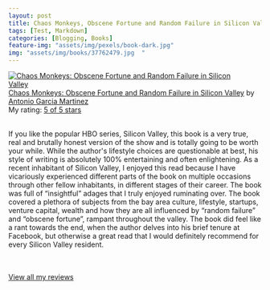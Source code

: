 ```yaml
---
layout: post
title: Chaos Monkeys, Obscene Fortune and Random Failure in Silicon Valley, by Antonio Garcia Martinez             
tags: [Test, Markdown]
categories: [Blogging, Books] 
feature-img: "assets/img/pexels/book-dark.jpg"             
img: "assets/img/books/37762479.jpg  "
---
```

             
<a href= "https://www.goodreads.com/book/show/37762479-chaos-monkeys" style= "float: left; padding-right: 20px"><img border="0" alt= "Chaos Monkeys: Obscene Fortune and Random Failure in Silicon Valley" src= "https://images.gr-assets.com/books/1514507120m/37762479.jpg" /></a><a href="https://www.goodreads.com/book/show/37762479-chaos-monkeys">Chaos Monkeys: Obscene Fortune and Random Failure in Silicon Valley</a> by <a href="https://www.goodreads.com/author/show/14781763.Antonio_Garc_a_Mart_nez">Antonio Garcia Martinez</a><br/> My rating: <a href="https://www.goodreads.com/review/show/1985041293"> 5 of 5 stars</a><br /><br />


If you like the popular HBO series, Silicon Valley, this book is a very true, real and brutally honest version of the show and is totally going to be worth your while. While the author's lifestyle choices are questionable at best, his style of writing is absolutely 100% entertaining and often enlightening. As a recent inhabitant of Silicon Valley, I enjoyed this read because I have vicariously experienced different parts of the book on multiple occasions through other fellow inhabitants, in different stages of their career. The book was full of “insightful” adages that I truly enjoyed ruminating over. The book covered a plethora of subjects from the bay area culture, lifestyle, startups, venture capital, wealth and how they are all influenced by “random failure” and “obscene fortune”, rampant throughout the valley. The book did feel like a rant towards the end, when the author delves into his brief tenure at Facebook, but otherwise a great read that I would definitely recommend for every Silicon Valley resident.

<br/><br/><a href="https://www.goodreads.com/review/list/16616412-nandita-damaraju">View all my reviews</a>